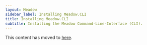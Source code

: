 ```yaml
---
layout: Meadow
sidebar_label: Installing Meadow.CLI
title: Installing Meadow.CLI
subtitle: Installing the Meadow Command-Line-Interface (CLI).
---
```


This content has moved to [here](/Meadow/Meadow_Tools/Meadow_CLI/).
